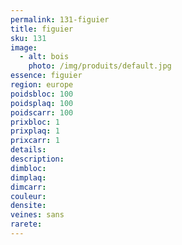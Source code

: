 ```yaml
---
permalink: 131-figuier
title: figuier
sku: 131
image: 
  - alt: bois
    photo: /img/produits/default.jpg
essence: figuier
region: europe
poidsbloc: 100
poidsplaq: 100
poidscarr: 100
prixbloc: 1
prixplaq: 1
prixcarr: 1
details: 
description: 
dimbloc: 
dimplaq: 
dimcarr: 
couleur: 
densite: 
veines: sans
rarete: 
---
```

